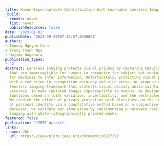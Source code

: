 ```yaml
---
title: Human-Imperceptible Identification With Learnable Lensless Imaging
_build:
  render: never
  list: never
  publishResources: false
date: '2023-01-01'
publishDate: '2023-09-20T07:13:57.839089Z'
authors:
- Thuong Nguyen Canh
- Trung Thanh Ngo
- Hajime Nagahara
publication_types:
- '2'
abstract: Lensless imaging protects visual privacy by capturing heavily blurred images
  that are imperceptible for humans to recognize the subject but contain enough information
  for machines to infer information. Unfortunately, protecting visual privacy comes
  with a reduction in recognition accuracy and vice versa. We propose a learnable
  lensless imaging framework that protects visual privacy while maintaining recognition
  accuracy. To make captured images imperceptible to humans, we designed several loss
  functions based on total variation, invertibility, and the restricted isometry property.
  We studied the effect of privacy protection with blurriness on the identification
  of personal identity via a quantitative method based on a subjective evaluation.
  Moreover, we validate our simulation by implementing a hardware realization of lensless
  imaging with photo-lithographically printed masks.
featured: false
publication: '*IEEE Access*'
links:
- name: URL
  url: https://ieeexplore.ieee.org/document/10227292
---
```


